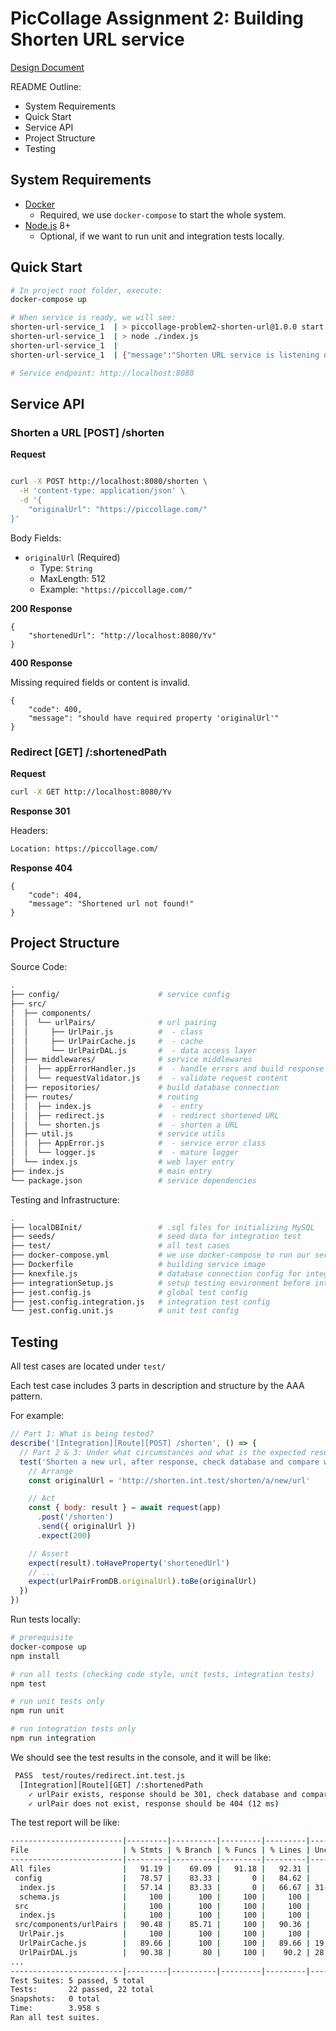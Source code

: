 # PicCollage Assignment 2: Building Shorten URL service

[Design Document](https://bit.ly/2YrFNZr)

README Outline:

* System Requirements
* Quick Start
* Service API
* Project Structure
* Testing

## System Requirements

* [Docker](https://www.docker.com/)
    * Required, we use `docker-compose` to start the whole system.
* [Node.js](https://nodejs.org/) 8+
    * Optional, if we want to run unit and integration tests locally.

## Quick Start

```bash
# In project root folder, execute:
docker-compose up

# When service is ready, we will see:
shorten-url-service_1  | > piccollage-problem2-shorten-url@1.0.0 start /usr/app
shorten-url-service_1  | > node ./index.js
shorten-url-service_1  |
shorten-url-service_1  | {"message":"Shorten URL service is listening on port 8080!","level":"info"}

# Service endpoint: http://localhost:8080
```

## Service API

### Shorten a URL [POST] /shorten

**Request**

```bash

curl -X POST http://localhost:8080/shorten \
  -H 'content-type: application/json' \
  -d '{
	"originalUrl": "https://piccollage.com/"
}'
```

Body Fields:

* `originalUrl` (Required)
    * Type: `String`
    * MaxLength: 512
    * Example: `"https://piccollage.com/"`

**200 Response**

```jsonc
{
    "shortenedUrl": "http://localhost:8080/Yv"
}
```

**400 Response**

Missing required fields or content is invalid.

```jsonc
{
    "code": 400,
    "message": "should have required property 'originalUrl'"
}
```

### Redirect [GET] /:shortenedPath

**Request**

```bash
curl -X GET http://localhost:8080/Yv 
```

**Response 301**

Headers:

```bash
Location: https://piccollage.com/
```

**Response 404**

```jsonc
{
    "code": 404,
    "message": "Shortened url not found!"
}
```

## Project Structure

Source Code:

```bash
.
├── config/                      # service config
├── src/
│  ├── components/
│  │  └── urlPairs/              # url pairing
│  │     ├── UrlPair.js          #  - class
│  │     ├── UrlPairCache.js     #  - cache
│  │     └── UrlPairDAL.js       #  - data access layer
│  ├── middlewares/              # service middlewares
│  │  ├── appErrorHandler.js     #  - handle errors and build response
│  │  └── requestValidator.js    #  - validate request content
│  ├── repositories/             # build database connection
│  ├── routes/                   # routing
│  │  ├── index.js               #  - entry 
│  │  ├── redirect.js            #  - redirect shortened URL
│  │  └── shorten.js             #  - shorten a URL
│  ├── util.js                   # service utils
│  │  ├── AppError.js            #  - service error class
│  │  └── logger.js              #  - mature logger
│  └── index.js                  # web layer entry
├── index.js                     # main entry
└── package.json                 # service dependencies
```

Testing and Infrastructure:

```bash
.
├── localDBInit/                 # .sql files for initializing MySQL
├── seeds/                       # seed data for integration test
├── test/                        # all test cases
├── docker-compose.yml           # we use docker-compose to run our service, cache, and database.
├── Dockerfile                   # building service image
├── knexfile.js                  # database connection config for integration test
├── integrationSetup.js          # setup testing environment before integration test
├── jest.config.js               # global test config
├── jest.config.integration.js   # integration test config
└── jest.config.unit.js          # unit test config
```

## Testing

All test cases are located under `test/`

Each test case includes 3 parts in description and structure by the AAA pattern.

For example:

```javascript
// Part 1: What is being tested?
describe('[Integration][Route][POST] /shorten', () => {
  // Part 2 & 3: Under what circumstances and what is the expected result?
  test('Shorten a new url, after response, check database and compare with response', async () => {
    // Arrange
    const originalUrl = 'http://shorten.int.test/shorten/a/new/url'

    // Act
    const { body: result } = await request(app)
      .post('/shorten')
      .send({ originalUrl })
      .expect(200)

    // Assert
    expect(result).toHaveProperty('shortenedUrl')
    // ...
    expect(urlPairFromDB.originalUrl).toBe(originalUrl)
  })
})
```

Run tests locally:

```bash
# prerequisite
docker-compose up
npm install

# run all tests (checking code style, unit tests, integration tests)
npm test

# run unit tests only
npm run unit

# run integration tests only
npm run integration
```

We should see the test results in the console, and it will be like:

```bash
 PASS  test/routes/redirect.int.test.js
  [Integration][Route][GET] /:shortenedPath
    ✓ urlPair exists, response should be 301, check database and compare with response (69 ms)
    ✓ urlPair does not exist, response should be 404 (12 ms)
```

The test report will be like:

```bash
-------------------------|---------|----------|---------|---------|-------------------
File                     | % Stmts | % Branch | % Funcs | % Lines | Uncovered Line #s 
-------------------------|---------|----------|---------|---------|-------------------
All files                |   91.19 |    69.09 |   91.18 |   92.31 |                   
 config                  |   78.57 |    83.33 |       0 |   84.62 |                   
  index.js               |   57.14 |    83.33 |       0 |   66.67 | 31-32             
  schema.js              |     100 |      100 |     100 |     100 |                   
 src                     |     100 |      100 |     100 |     100 |                   
  index.js               |     100 |      100 |     100 |     100 |                   
 src/components/urlPairs |   90.48 |    85.71 |     100 |   90.36 |                   
  UrlPair.js             |     100 |      100 |     100 |     100 |                   
  UrlPairCache.js        |   89.66 |      100 |     100 |   89.66 | 19,33,48          
  UrlPairDAL.js          |   90.38 |       80 |     100 |    90.2 | 28,51,69,105,116  
...               
-------------------------|---------|----------|---------|---------|-------------------
Test Suites: 5 passed, 5 total
Tests:       22 passed, 22 total
Snapshots:   0 total
Time:        3.958 s
Ran all test suites.
```